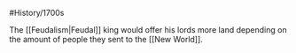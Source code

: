 #History/1700s 

The [[Feudalism|Feudal]] king would offer his lords more land depending on the amount of people they sent to the [[New World]].
